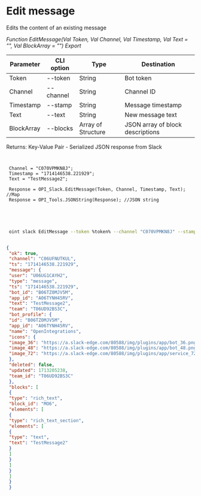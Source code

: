 ﻿---
sidebar_position: 3
---

# Edit message
 Edits the content of an existing message


*Function EditMessage(Val Token, Val Channel, Val Timestamp, Val Text = "", Val BlockArray = "") Export*

 | Parameter | CLI option | Type | Destination |
 |-|-|-|-|
 | Token | --token | String | Bot token |
 | Channel | --channel | String | Channel ID |
 | Timestamp | --stamp | String | Message timestamp |
 | Text | --text | String | New message text |
 | BlockArray | --blocks | Array of Structure | JSON array of block descriptions |

 
 Returns: Key-Value Pair - Serialized JSON response from Slack

```bsl title="Code example"
	
 
 Channel = "C070VPMKN8J";
 Timestamp = "1714146538.221929";
 Text = "TestMessage2";
 
 Response = OPI_Slack.EditMessage(Token, Channel, Timestamp, Text); //Map
 Response = OPI_Tools.JSONString(Response); //JSON string
 

	
```

```sh title="CLI command example"
 
 oint slack EditMessage --token %token% --channel "C070VPMKN8J" --stamp "1714146538.221929" --text "TestMessage2" --blocks %blocks%


```


```json title="Result"

{
 "ok": true,
 "channel": "C06UFNUTKUL",
 "ts": "1714146538.221929",
 "message": {
 "user": "U06UG1CAYH2",
 "type": "message",
 "ts": "1714146538.221929",
 "bot_id": "B06TZ0MJV5M",
 "app_id": "A06TYNH45RV",
 "text": "TestMessage2",
 "team": "T06UD92BS3C",
 "bot_profile": {
 "id": "B06TZ0MJV5M",
 "app_id": "A06TYNH45RV",
 "name": "OpenIntegrations",
 "icons": {
 "image_36": "https://a.slack-edge.com/80588/img/plugins/app/bot_36.png",
 "image_48": "https://a.slack-edge.com/80588/img/plugins/app/bot_48.png",
 "image_72": "https://a.slack-edge.com/80588/img/plugins/app/service_72.png"
 },
 "deleted": false,
 "updated": 1713205238,
 "team_id": "T06UD92BS3C"
 },
 "blocks": [
 {
 "type": "rich_text",
 "block_id": "MO6",
 "elements": [
 {
 "type": "rich_text_section",
 "elements": [
 {
 "type": "text",
 "text": "TestMessage2"
 }
 ]
 }
 ]
 }
 ]
 }
 }

```
